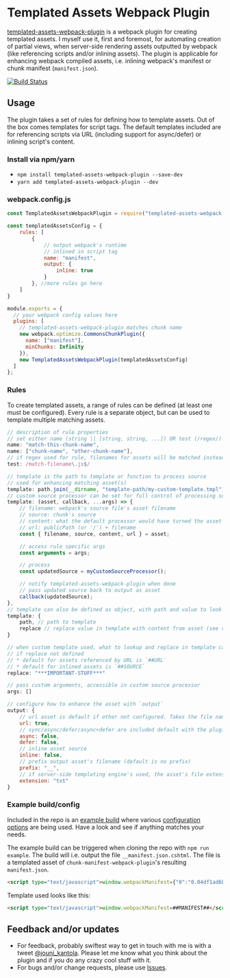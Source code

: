 # Templated Assets Webpack Plugin

[templated-assets-webpack-plugin](https://www.npmjs.com/package/templated-assets-webpack-plugin) is a webpack plugin for creating templated assets. I myself use it, first and foremost, for automating creation of partial views, when server-side rendering assets outputted by webpack (like referencing scripts and/or inlining assets). The plugin is applicable for enhancing webpack compiled assets, i.e. inlining webpack's manifest or chunk manifest (`manifest.json`).

[![Build Status](https://travis-ci.org/jouni-kantola/templated-assets-webpack-plugin.svg?branch=master)](https://travis-ci.org/jouni-kantola/templated-assets-webpack-plugin)

## Usage
The plugin takes a set of rules for defining how to template assets. Out of the box comes templates for script tags. The default templates included are for referencing scripts via URL (including support for async/defer) or inlining script's content.

### Install via npm/yarn
- `npm install templated-assets-webpack-plugin --save-dev`
- `yarn add templated-assets-webpack-plugin --dev`

### webpack.config.js
```javascript
const TemplatedAssetsWebpackPlugin = require("templated-assets-webpack-plugin");

const templatedAssetsConfig = {
    rules: [
        {
            // output webpack's runtime
            // inlined in script tag
            name: "manifest",
            output: {
                inline: true
            }
        }, //more rules go here
    ]
}

module.exports = {
  // your webpack config values here
  plugins: [
    // templated-assets-webpack-plugin matches chunk name
    new webpack.optimize.CommonsChunkPlugin({
      name: ["manifest"],
      minChunks: Infinity
    }),
    new TemplatedAssetsWebpackPlugin(templatedAssetsConfig)
  ]
};
```

### Rules
To create templated assets, a range of rules can be defined (at least one must be configured). Every rule is a separate object, but can be used to template multiple matching assets.

```javascript
// description of rule properties
// set either name (string || [string, string, ...]) OR test (/regex/)
name: "match-this-chunk-name",
name: ["chunk-name", "other-chunk-name"],
// if regex used for rule, filenames for assets will be matched instead of chunk names
test: /match-filename\.js$/ 

// template is the path to template or function to process source
// used for enhancing matching asset(s)
template: path.join(__dirname, "template-path/my-custom-template.tmpl"),
// custom source processor can be set for full control of processing source
template: (asset, callback, ...args) => {
    // filename: webpack's source file's asset filename
    // source: chunk's source
    // content: what the default processor would have turned the asset's content into
    // url: publicPath (or '/') + filename
    const { filename, source, content, url } = asset;

    // access rule specific args 
    const arguments = args;

    // process
    const updatedSource = myCustomSourceProcessor();

    // notify templated-assets-webpack-plugin when done
    // pass updated source back to output as asset
    callback(updatedSource);
},
// template can also be defined as object, with path and value to look for and replace
template: {
    path, // path to template
    replace // replace value in template with content from asset (see replace property for default values)
}

// when custom template used, what to lookup and replace in template can be configured
// if replace not defined
// * default for assets referenced by URL is `##URL`
// * default for inlined assets is `##SOURCE`
replace: "***IMPORTANT-STUFF***"

// pass custom arguments, accessible in custom source processor
args: []

// configure how to enhance the asset with `output`
output: {
    // url asset is default if other not configured. Takes the file name and combines with webpack's config `publicPath`
    url: true,
    // sync/async/defer/async+defer are included default with the plugin
    async: false,
    defer: false,
    // inline asset source
    inline: false,
    // prefix output asset's filename (default is no prefix)
    prefix: "__",
    // if server-side templating engine's used, the asset's file extension can be controlled 
    extension: "txt"
}
```

### Example build/config
Included in the repo is an [example build](https://github.com/jouni-kantola/templated-assets-webpack-plugin/blob/master/example/webpack.config.js) where various [configuration options](https://github.com/jouni-kantola/templated-assets-webpack-plugin/blob/master/example/templated-assets-config.js) are being used. Have a look and see if anything matches your needs.

The example build can be triggered when cloning the repo with `npm run example`. The build will i.e. output the file `__manifest.json.cshtml`. The file is a templated asset of `chunk-manifest-webpack-plugin`'s resulting `manifest.json`.

```html
<script type="text/javascript">window.webpackManifest={"0":"0.04df1ad6b72d121fd6ab.js","1":"1.652fb163ed4c79d993d0.js","2":"2.3a556c55f764acccb23a.js"}</script>
```

Template used looks like this:
```html
<script type="text/javascript">window.webpackManifest=##MANIFEST##</script>
```

## Feedback and/or updates
* For feedback, probably swiftest way to get in touch with me is with a tweet [@jouni_kantola](https://twitter.com/jouni_kantola). Please let me know what you think about the plugin and if you do any crazy cool stuff with it.
* For bugs and/or change requests, please use [Issues](https://github.com/jouni-kantola/templated-assets-webpack-plugin/issues).
